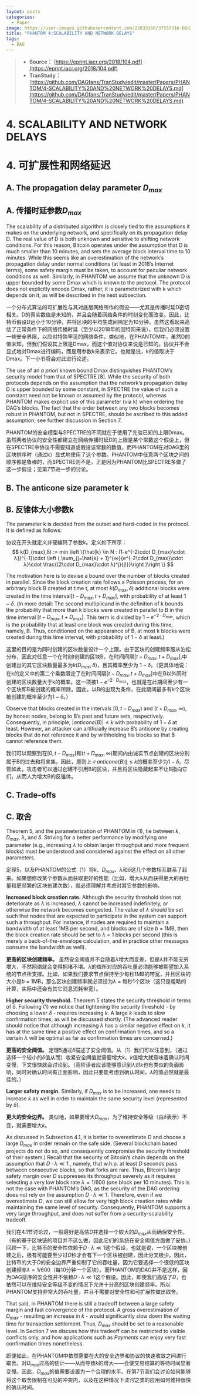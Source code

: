 ```yaml
---
layout: posts
categories:
  - Paper
image: https://user-images.githubusercontent.com/22833166/37557316-b6d343a4-2a3d-11e8-8ac2-e66eab0aab45.jpg
title: "PHANTOM 4:SCALABILITY AND NETWORK DELAYS"
tags:
  - DAG
---
```



>* **Source：** [https://eprint.iacr.org/2018/104.pdf](https://eprint.iacr.org/2018/104.pdf)  
>* **TranStudy：** [https://github.com/DAGfans/TranStudy/edit/master/Papers/PHANTOM/4-SCALABILITY%20AND%20NETWORK%20DELAYS.md](https://github.com/DAGfans/TranStudy/edit/master/Papers/PHANTOM/4-SCALABILITY%20AND%20NETWORK%20DELAYS.md)


# 4. SCALABILITY AND NETWORK DELAYS

# 4. 可扩展性和网络延迟

## A. The propagation delay parameter $D_{max}$

## A. 传播时延参数$D_{max}$

The scalability of a distributed algorithm is closely tied to the assumptions it makes on the
underlying network, and specifically on its propagation delay D. The real value of D is both
unknown and sensitive to shifting network conditions. For this reason, Bitcoin operates under
the assumption that D is much smaller than 10 minutes, and sets the average block interval
time to 10 minutes. While this seems like an overestimation of the network’s propagation delay
under normal conditions (at least in 2018’s Internet terms), some safety margin must be taken,
to account for peculiar network conditions as well. Similarly, in PHANTOM we assume that
the unknown D is upper bounded by some Dmax which is known to the protocol. The protocol
does not explicitly encode Dmax, rather, it is parameterized with k which depends on it, as will
be described in the next subsection.

一个分布式算法的可扩展性与其对底层网络所作的假设——尤其是传播时延D密切相关。D的真实数值是未知的，并且会随着网络条件的时刻变化而改变。因此，比特币假设D远小于10分钟，并将区块的平均生成间隔定为10分钟。虽然这看起来高估了正常条件下的网络传播时延（至少以2018年的因特网来说），但我们必须设置一些安全界限，以应对特殊罕见的网络条件。类似地，在PHANTOM中，虽然D的值未知，但我们假设其上限是Dmax，而这个值对协议来说是已知的。协议并不会显式地对Dmax进行编码，而是用参数k来表示它。也就是说，k的值取决于Dmax。下一小节将会对此进行论述。

The use of an *a priori* known bound Dmax distinguishes PHANTOM’s security model from
that of SPECTRE [8]. While the security of both protocols depends on the assumption that the
network’s propagation delay D is upper bounded by some constant, in SPECTRE the value of
such a constant need not be known or assumed by the protocol, whereas PHANTOM makes
explicit use of this parameter (via k) when ordering the DAG’s blocks. The fact that the order
between any two blocks becomes robust in PHANTOM, but not in SPECTRE, should be ascribed
to this added assumption; see further discussion in Section 7.

PHANTOM的安全模型与SPECTRE的不同就在于使用了先验已知的上限Dmax。虽然两者协议的安全性都建立在网络传播时延D的上限是某个常数这个假设上，但在SPECTRE中协议不需要知道或假设该常数的数值，而PHANTOM在对DAG里的区块排序时（通过k）显式地使用了这个参数。PHANTOM中任意两个区块之间的顺序都是鲁棒的，而SPECTRE则不是，正是因为PHANTOM比SPECTRE多做了这一步假设；见第7节进一步的讨论。

## B. The anticone size parameter k

## B. 反锥体大小参数k

The parameter k is decided from the outset and hard-coded in the protocol. It is defined as
follows:

协议在开头就定义并硬编码了参数k。定义如下所示：
$$
 k(D_{max},δ) := min \left \{\hat{k} \in N : (1-e^{-2\cdot D_{max}\cdot λ})^{-1}\cdot \left ( \sum_{j=\hat{k} + 1}^{∞}{e^{-2\cdot D_{max}\cdot λ}\cdot \frac{(2\cdot D_{max}\cdot λ)^j}{j!}}\right )\right \}
$$


The motivation here is to devise a bound over the number of blocks created in parallel. Since
the block creation rate follows a Poisson process, for an arbitrary block B created at time t,
at most $k(D_{max},δ)$ additional blocks were created in the time interval$[t - D_{max}, t + D_{max}]$, with
probability of at least $1 - δ$. (In more detail: The second multiplicand in the definition of k
bounds the probability that more than k blocks were created in parallel to B in the time interval
$[t - D_{max}, t + D_{max}]$. This term is divided by $1 - e^{-2 \cdot D_{max}}$, which is the probability that
at least one block was created during this time, namely, B. Thus, conditioned on the
appearance of B, at most k blocks were created during this time interval, with probability of
$1 - δ$ at least.)

这里的目的是为同时创建的区块数量设计一个上限。由于区块的创建频率服从泊松分布，因此对任意一个在时刻t创建的区块B，在时间间隔$[t - D_{max}, t + D_{max}]$,中创建出的其它区块数量最多为$k(D_{max},δ)$，且其概率至少为 $1 - δ$。（更具体地说：在k的定义中的第二个乘数限定了在时间间隔$[t - D_{max}, t + D_{max}]$中在B以外同时创建的区块数量大于k的概率。这一项被$1 - e^{-2 \cdot D_{max}}$，也就是在此期间至少有一个区块即B被创建的概率所除。因此，以B的出现为条件，在此期间最多有k个区块被创建的概率至少为$1 - δ$。）

Observe that blocks created in the intervals $[0, t - D_{max})$ and $(t + D_{max}, ∞)$, by honest nodes,
belong to B’s past and future sets, respectively. Consequently, in principle, $|anticone(B)| ≤ k$
with probability of $1 - δ$ at least. However, an attacker can artificially increase B’s anticone by
creating blocks that do not reference it and by withholding his blocks so that B cannot reference
them.

我们可以观察到在$[0, t - D_{max})$和$(t + D_{max}, ∞)$期间内由诚实节点创建的区块分别属于B的过去和将来集。因此，原则上$\|anticone(B)\| ≤ k$的概率至少为$1 - δ$。尽管如此，攻击者可以通过创建不引用B的区块，并且将区块隐藏起来不让B指向它们，从而人为增大B的反锥体。


## C. Trade-offs

## C. 取舍

Theorem 5, and the parameterization of PHANTOM in (1), tie between $k$, $D_{max}$, $λ$, and $δ$.
Striving for a better performance by modifying one parameter (e.g., increasing $λ$ to obtain larger
throughput and more frequent blocks) must be understood and considered against the effect on
all other parameters.

定理5，以及PHANTOM的公式（1）将$k$、$D_{max}$、$λ$和$δ$这几个参数相互联系了起来。如果想修改某个参数从而获取更好的性能（比如，增大$λ$从而获得更大的吞吐量和更频繁的区块创建次数），就必须理解并考虑对其它参数的影响。

**Increased block creation rate.** Although the security threshold does not deteriorate as $λ$ is
increased, $λ$ cannot be increased indefinitely, or otherwise the network becomes congested. The
value of $λ$ should be set such that nodes that are expected to participate in the system can
support such a throughput. For instance, if nodes are required to maintain a bandwidth of at
least 1MB per second, and blocks are of size $b$ = 1MB, then the block creation rate should
be set to $λ$ = 1 blocks per second (this is merely a back-of-the-envelope calculation, and in
practice other messages consume the bandwidth as well).

**更高的区块创建频率。** 虽然安全阈值并不会随着$λ$增大而变差，但是$λ$并不能无穷增大，不然网络就会变得拥堵不堪。$λ$的值所对应的吞吐量必须能够被期望加入系统的节点所支撑。比如，如果我们要求节点保持至少每秒1MB的带宽，并且区块的大小是$b$ = 1MB，那么区块创建频率就必须设为$λ$ = 每秒1个区块（这只是粗略的计算，实际中还会有其它消息消耗带宽）。

**Higher security threshold.** Theorem 5 states the security threshold in terms of $δ$. Following (1)
we notice that tightening the security threshold - by choosing a lower $δ$ - requires increasing
$k$. A large $k$ leads to slow confirmation times, as will be discussed shortly.
(The advanced reader should notice that although increasing $λ$ has a similar negative effect on $k$, it has at the
same time a positive effect on confirmation times, and so a certain $λ$ will be optimal as far as confirmation times are concerned.)

**更高的安全阈值。** 定理5通过$δ$描述了安全阈值。从（1）我们可以注意到，（通过选择一个较小的$δ$值从而）收紧安全阈值就需要增大$k$。$k$值增大就意味着确认时间变慢，下文很快就会讨论到。（高阶读者应该能够意识到$λ$对$k$也有类似的负面影响，同时对确认时间有正面影响，因此只要能考虑到确认时间，$λ$的值必然就是最佳的。）

**Larger safety margin.** Similarly, if $D_{max}$ is to be increased, one needs to increase $k$ as well
in order to maintain the same security level (represented by $δ$).

**更大的安全边界。** 类似地，如果要增大$D_{max}$，为了维持安全等级（由$δ$表示）不变，就需要增大$k$。

As discussed in Subsection 4.1, it is better to overestimate $D$ and choose a large $D_{max}$ in order
remain on the safe side. (Several blockchain based projects do not do so, and consequently compromise the security threshold of their system.) 
Recall that the security of Bitcoin’s chain depends on the assumption
that $D \cdot λ \ll 1$ , namely, that w.h.p. at least $D$ seconds pass between consecutive blocks, so that
forks are rare. Thus, Bitcoin’s large safety margin over $D$ suppresses its throughput severely as
it requires selecting a very low block rate $λ = 1 / 600$ (one block per 10 minutes). This is not
the case with PHANTOM’s DAG, as the security of the DAG ordering does not rely on the
assumption $D \cdot λ \ll 1$. Therefore, even if we overestimate $D$, we can still allow for very high
block creation rates while maintaining the same level of security. Consequently, PHANTOM
supports a very large throughput, and does not suffer from a security-scalability tradeoff.

我们在4.1节讨论过，一般最好是高估$D$并选择一个较大的$D_{max}$从而确保安全性。（有的基于区块链的项目并不这么做，因此它们的系统在安全阈值方面做了妥协。）回顾一下，比特币的安全性依赖于$D \cdot λ \ll 1$这个假设，也就是说，一个区块被创建之后，极有可能要至少过$D$秒才会有下一个区块被创建，因此分叉极少。因此，比特币的大于$D$的安全边界严重抑制了它的吞吐量，因为它要选择一个很低的区块创建频率$λ = 1 / 600$（每10分钟一个区块）。而PHANTOM的DAG并不是这样，因为DAG排序的安全性并不依赖$D \cdot λ \ll 1$这个假设。因此，即使我们高估了$D$，也依然可以在维持安全等级不变的情况下允许十分高的区块创建频率。所以PHANTOM支持非常大的吞吐量，并且不需要对安全性和可扩展性做出取舍。

That said, in PHANTOM there is still a tradeoff between a large safety margin and fast
convergence of the protocol. A gross overestimation of $D_{max}$ - resulting an increase in $k$ -
would significantly slow down the waiting time for transaction settlement. Thus, $D_{max}$ should
be set to a reasonable level. In Section 7 we discuss how this tradeoff can be restricted to visible
conflicts only, and how applications such as *Payments* can enjoy very fast confirmation times
nonetheless.

即便如此，在PHANTOM中依然需要在大的安全边界和协议的快速收敛之间进行取舍。对$D_{max}$过高的估计——从而导致$k$的增大——会使交易结算的等待时间显著变慢。因此，$D_{max}$的值需要设置为一个合理的水平。在第7节我们会讨论如何能够将这个取舍限制在可见的冲突内，以及在这种情况下*支付*之类的应用如何维持很快的确认时间。
